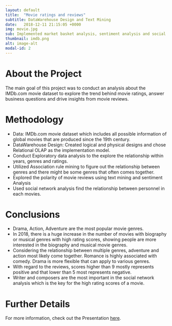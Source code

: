 ```yaml
---
layout: default
title:  "Movie ratings and reviews"
subtitle: DataWarehouse Design and Text Mining
date:   2018-12-11 21:15:05 +0000
img: movie.jpg
sub: Implemented market basket analysis, sentiment analysis and social network analysis to drive insight from the IMDb.com Movie datasets.
thumbnail: imdb.png
alt: image-alt
modal-id: 2
---
```


#  About the Project
The main goal of this project was to conduct an analysis about the IMDb.com movie dataset to explore the trend behind movie ratings, answer business questions and drive insights from movie reviews.

# Methodology
- Data: IMDb.com movie dataset which includes all possible information of global movies that are produced since the 19th century.
- DataWarehouse Design: Created logical and physical designs and chose Relational OLAP as the implementation model.
- Conduct Exploratory data analysis to the explore the relationship within years, genres and ratings.
- Utilized Association rule mining to figure out the relationship between genres and there might be some genres that often comes together.
- Explored the polarity of movie reviews using text mining and sentiment Analysis
- Used social network analysis find the relationship between personnel in each movies.

# Conclusions
- Drama, Action, Adventure are the most popular movie genres.
- In 2018, there is a huge increase in the number of movies with biography or musical genres with high rating scores, showing people are more interested in the biography and musical movie genres.
- Considering the relationship between multiple genres, adventure and action most likely come together. Romance is highly associated with comedy. Drama is more flexible that can apply to various genres.
- With regard to the reviews, scores higher than 9 mostly represents positive and that lower than 5 most represents negative.
- Writer and composers are the most important in the social network analysis which is the key for the high rating scores of a movie.

# Further Details
For more information, check out the Presentation [here](https://github.com/jeanyijinwang/IMDb_Dataset/blob/master/CS753%20Movie%20-%20Team%205.pdf).
